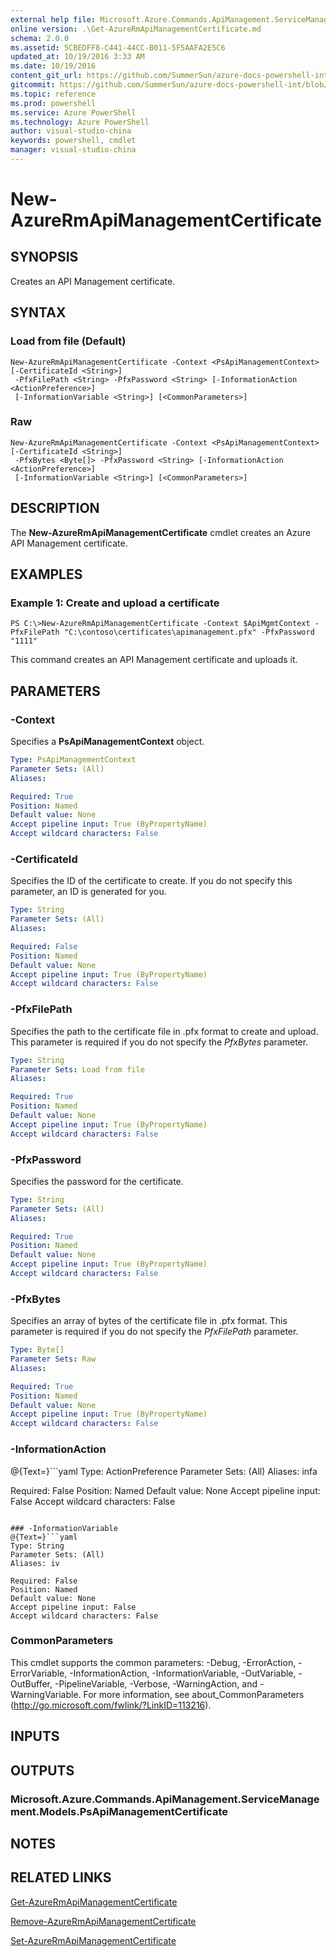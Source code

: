 ```yaml
---
external help file: Microsoft.Azure.Commands.ApiManagement.ServiceManagement.dll-Help.xml
online version: .\Get-AzureRmApiManagementCertificate.md
schema: 2.0.0
ms.assetid: 5CBEDFF8-C441-44CC-B011-5F5AAFA2E5C6
updated_at: 10/19/2016 3:33 AM
ms.date: 10/19/2016
content_git_url: https://github.com/SummerSun/azure-docs-powershell-int/blob/master/azureps-cmdlets-docs/ResourceManager/Microsoft.Azure.Commands.ApiManagement.ServiceManagement/v2.1.0/New-AzureRmApiManagementCertificate.md
gitcommit: https://github.com/SummerSun/azure-docs-powershell-int/blob/c0d1e448da01261236e9ece01ca5c2a98effbf31/azureps-cmdlets-docs/ResourceManager/Microsoft.Azure.Commands.ApiManagement.ServiceManagement/v2.1.0/New-AzureRmApiManagementCertificate.md
ms.topic: reference
ms.prod: powershell
ms.service: Azure PowerShell
ms.technology: Azure PowerShell
author: visual-studio-china
keywords: powershell, cmdlet
manager: visual-studio-china
---
```


# New-AzureRmApiManagementCertificate

## SYNOPSIS
Creates an API Management certificate.

## SYNTAX

### Load from file (Default)
```
New-AzureRmApiManagementCertificate -Context <PsApiManagementContext> [-CertificateId <String>]
 -PfxFilePath <String> -PfxPassword <String> [-InformationAction <ActionPreference>]
 [-InformationVariable <String>] [<CommonParameters>]
```

### Raw
```
New-AzureRmApiManagementCertificate -Context <PsApiManagementContext> [-CertificateId <String>]
 -PfxBytes <Byte[]> -PfxPassword <String> [-InformationAction <ActionPreference>]
 [-InformationVariable <String>] [<CommonParameters>]
```

## DESCRIPTION
The **New-AzureRmApiManagementCertificate** cmdlet creates an Azure API Management certificate.

## EXAMPLES

### Example 1: Create and upload a certificate
```
PS C:\>New-AzureRmApiManagementCertificate -Context $ApiMgmtContext -PfxFilePath "C:\contoso\certificates\apimanagement.pfx" -PfxPassword "1111"
```

This command creates an API Management certificate and uploads it.

## PARAMETERS

### -Context
Specifies a **PsApiManagementContext** object.

```yaml
Type: PsApiManagementContext
Parameter Sets: (All)
Aliases: 

Required: True
Position: Named
Default value: None
Accept pipeline input: True (ByPropertyName)
Accept wildcard characters: False
```

### -CertificateId
Specifies the ID of the certificate to create.
If you do not specify this parameter, an ID is generated for you.

```yaml
Type: String
Parameter Sets: (All)
Aliases: 

Required: False
Position: Named
Default value: None
Accept pipeline input: True (ByPropertyName)
Accept wildcard characters: False
```

### -PfxFilePath
Specifies the path to the certificate file in .pfx format to create and upload.
This parameter is required if you do not specify the *PfxBytes* parameter.

```yaml
Type: String
Parameter Sets: Load from file
Aliases: 

Required: True
Position: Named
Default value: None
Accept pipeline input: True (ByPropertyName)
Accept wildcard characters: False
```

### -PfxPassword
Specifies the password for the certificate.

```yaml
Type: String
Parameter Sets: (All)
Aliases: 

Required: True
Position: Named
Default value: None
Accept pipeline input: True (ByPropertyName)
Accept wildcard characters: False
```

### -PfxBytes
Specifies an array of bytes of the certificate file in .pfx format.
This parameter is required if you do not specify the *PfxFilePath* parameter.

```yaml
Type: Byte[]
Parameter Sets: Raw
Aliases: 

Required: True
Position: Named
Default value: None
Accept pipeline input: True (ByPropertyName)
Accept wildcard characters: False
```

### -InformationAction
@{Text=}```yaml
Type: ActionPreference
Parameter Sets: (All)
Aliases: infa

Required: False
Position: Named
Default value: None
Accept pipeline input: False
Accept wildcard characters: False
```

### -InformationVariable
@{Text=}```yaml
Type: String
Parameter Sets: (All)
Aliases: iv

Required: False
Position: Named
Default value: None
Accept pipeline input: False
Accept wildcard characters: False
```

### CommonParameters
This cmdlet supports the common parameters: -Debug, -ErrorAction, -ErrorVariable, -InformationAction, -InformationVariable, -OutVariable, -OutBuffer, -PipelineVariable, -Verbose, -WarningAction, and -WarningVariable. For more information, see about_CommonParameters (http://go.microsoft.com/fwlink/?LinkID=113216).

## INPUTS

## OUTPUTS

### Microsoft.Azure.Commands.ApiManagement.ServiceManagement.Models.PsApiManagementCertificate

## NOTES

## RELATED LINKS

[Get-AzureRmApiManagementCertificate](.\Get-AzureRmApiManagementCertificate.md)

[Remove-AzureRmApiManagementCertificate](.\Remove-AzureRmApiManagementCertificate.md)

[Set-AzureRmApiManagementCertificate](.\Set-AzureRmApiManagementCertificate.md)


